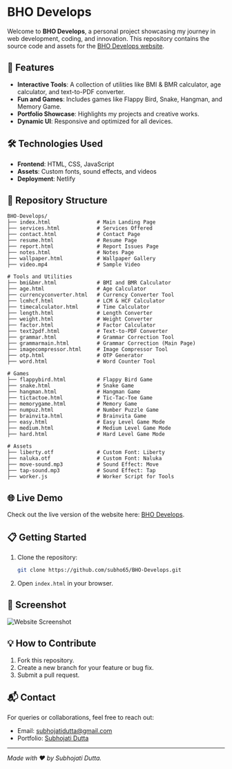 
# BHO Develops

Welcome to **BHO Develops**, a personal project showcasing my journey in web development, coding, and innovation. This repository contains the source code and assets for the [BHO Develops website](https://subhojati.netlify.app).

## 🚀 Features

- **Interactive Tools**: A collection of utilities like BMI & BMR calculator, age calculator, and text-to-PDF converter.
- **Fun and Games**: Includes games like Flappy Bird, Snake, Hangman, and Memory Game.
- **Portfolio Showcase**: Highlights my projects and creative works.
- **Dynamic UI**: Responsive and optimized for all devices.

## 🛠️ Technologies Used

- **Frontend**: HTML, CSS, JavaScript
- **Assets**: Custom fonts, sound effects, and videos
- **Deployment**: Netlify

## 📂 Repository Structure

```
BHO-Develops/
├── index.html               # Main Landing Page
├── services.html            # Services Offered
├── contact.html             # Contact Page
├── resume.html              # Resume Page
├── report.html              # Report Issues Page
├── notes.html               # Notes Page
├── wallpaper.html           # Wallpaper Gallery
├── video.mp4                # Sample Video

# Tools and Utilities
├── bmi&bmr.html             # BMI and BMR Calculator
├── age.html                 # Age Calculator
├── currencyconverter.html   # Currency Converter Tool
├── lcmhcf.html              # LCM & HCF Calculator
├── timecalculator.html      # Time Calculator
├── length.html              # Length Converter
├── weight.html              # Weight Converter
├── factor.html              # Factor Calculator
├── text2pdf.html            # Text-to-PDF Converter
├── grammar.html             # Grammar Correction Tool
├── grammarmain.html         # Grammar Correction (Main Page)
├── imagecompressor.html     # Image Compressor Tool
├── otp.html                 # OTP Generator
├── word.html                # Word Counter Tool

# Games
├── flappybird.html          # Flappy Bird Game
├── snake.html               # Snake Game
├── hangman.html             # Hangman Game
├── tictactoe.html           # Tic-Tac-Toe Game
├── memorygame.html          # Memory Game
├── numpuz.html              # Number Puzzle Game
├── brainvita.html           # Brainvita Game
├── easy.html                # Easy Level Game Mode
├── medium.html              # Medium Level Game Mode
├── hard.html                # Hard Level Game Mode

# Assets
├── liberty.otf              # Custom Font: Liberty
├── naluka.otf               # Custom Font: Naluka
├── move-sound.mp3           # Sound Effect: Move
├── tap-sound.mp3            # Sound Effect: Tap
├── worker.js                # Worker Script for Tools
```

## 🌐 Live Demo

Check out the live version of the website here: [BHO Develops](https://subhojati.netlify.app).

## 📋 Getting Started

1. Clone the repository:  
   ```bash
   git clone https://github.com/subho65/BHO-Develops.git
   ```
2. Open `index.html` in your browser.

## 📸 Screenshot

![Website Screenshot](assets/screenshot.png)

## 💡 How to Contribute

1. Fork this repository.
2. Create a new branch for your feature or bug fix.
3. Submit a pull request.

## 📬 Contact

For queries or collaborations, feel free to reach out:

- Email: [subhojatidutta@gmail.com](mailto:subhojatidutta@gmail.com)
- Portfolio: [Subhojati Dutta](https://subhojati.netlify.app)

---

*Made with ❤️ by Subhojati Dutta.*

